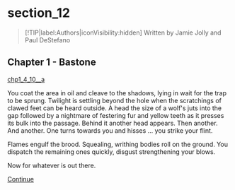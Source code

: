 
# section_12

>[!TIP|label:Authors|iconVisibility:hidden]
>Written by Jamie Jolly and Paul DeStefano

## Chapter 1 - Bastone

[chp1_4_10__a](../../decomp/app/src/main/res/raw/chp1_4_10__a.mp3 ':include :type=audio')

You coat the area in oil and cleave to the shadows, lying in wait for the trap to be sprung. Twilight is settling beyond the hole when the scratchings of clawed feet can be heard outside. A head the size of a wolf's juts into the gap followed by a nightmare of festering fur and yellow teeth as it presses its bulk into the passage. Behind it another head appears. Then another. And another. One turns towards you and hisses … you strike your flint.

Flames engulf the brood. Squealing, writhing bodies roll on the ground. You dispatch the remaining ones quickly, disgust strengthening your blows.

Now for whatever is out there.

[Continue](output/chapter1/section_17.md)


